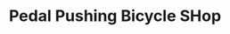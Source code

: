 ---
title: "Pedal Pushing Bicycle SHop"
url: /san-diego/pedal-pushing-bicycle-shop/
shop: bicycle
---